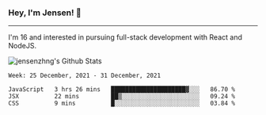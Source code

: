 ### Hey, I'm Jensen! 👋

---

I'm 16 and interested in pursuing full-stack development with React and NodeJS.

![jensenzhng's Github Stats](https://github-readme-stats.vercel.app/api?username=jensenzhng&theme=dark&show_icons=true&count_private=true&include_all_commits=true)

<!--START_SECTION:waka-->
```text
Week: 25 December, 2021 - 31 December, 2021

JavaScript   3 hrs 26 mins   █████████████████████▓░░░   86.70 % 
JSX          22 mins         ██▒░░░░░░░░░░░░░░░░░░░░░░   09.24 % 
CSS          9 mins          █░░░░░░░░░░░░░░░░░░░░░░░░   03.84 % 
```
<!--END_SECTION:waka-->
